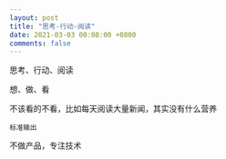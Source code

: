 ```yaml
---
layout: post
title: "思考-行动-阅读"
date: 2021-03-03 00:08:00 +0800
comments: false
---
```




思考、行动、阅读

想、做、看


不该看的不看，比如每天阅读大量新闻，其实没有什么营养


```
标准输出
```

不做产品，专注技术